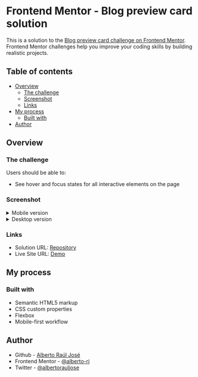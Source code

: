 # Frontend Mentor - Blog preview card solution

This is a solution to the [Blog preview card challenge on Frontend Mentor](https://www.frontendmentor.io/challenges/blog-preview-card-ckPaj01IcS). Frontend Mentor challenges help you improve your coding skills by building realistic projects.

## Table of contents

- [Overview](#overview)
  - [The challenge](#the-challenge)
  - [Screenshot](#screenshot)
  - [Links](#links)
- [My process](#my-process)
  - [Built with](#built-with)
- [Author](#author)

## Overview

### The challenge

Users should be able to:

- See hover and focus states for all interactive elements on the page

### Screenshot

<details>
  <summary>Mobile version</summary>
  <img alt="Mobile version screenshot" src="screenshot/screenshot-mobile.png">
</details>

<details>
  <summary>Desktop version</summary>
  <img alt="Desktop version screenshot" src="screenshot/screenshot-desktop.png">
</details>

### Links

- Solution URL: [Repository](https://github.com/alberto-rj/blog-preview-card)
- Live Site URL: [Demo](https://alberto-rj.github.io/blog-preview-card/)

## My process

### Built with

- Semantic HTML5 markup
- CSS custom properties
- Flexbox
- Mobile-first workflow

## Author

- Github - [Alberto Raúl José](https://www.github.com/alberto-rj)
- Frontend Mentor - [@alberto-rj](https://www.frontendmentor.io/profile/alberto-rj)
- Twitter - [@albertorauljose](https://www.twitter.com/albertorauljose)
